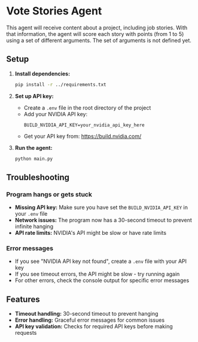 # Vote Stories Agent

This agent will receive content about a project, including job stories.
With that information, the agent will score each story with points (from 1 to 5) using a set of different arguments.
The set of arguments is not defined yet.

## Setup

1. **Install dependencies:**
   ```bash
   pip install -r ../requirements.txt
   ```

2. **Set up API key:**
   - Create a `.env` file in the root directory of the project
   - Add your NVIDIA API key:
     ```
     BUILD_NVIDIA_API_KEY=your_nvidia_api_key_here
     ```
   - Get your API key from: https://build.nvidia.com/

3. **Run the agent:**
   ```bash
   python main.py
   ```

## Troubleshooting

### Program hangs or gets stuck
- **Missing API key:** Make sure you have set the `BUILD_NVIDIA_API_KEY` in your `.env` file
- **Network issues:** The program now has a 30-second timeout to prevent infinite hanging
- **API rate limits:** NVIDIA's API might be slow or have rate limits

### Error messages
- If you see "NVIDIA API key not found", create a `.env` file with your API key
- If you see timeout errors, the API might be slow - try running again
- For other errors, check the console output for specific error messages

## Features

- **Timeout handling:** 30-second timeout to prevent hanging
- **Error handling:** Graceful error messages for common issues
- **API key validation:** Checks for required API keys before making requests
